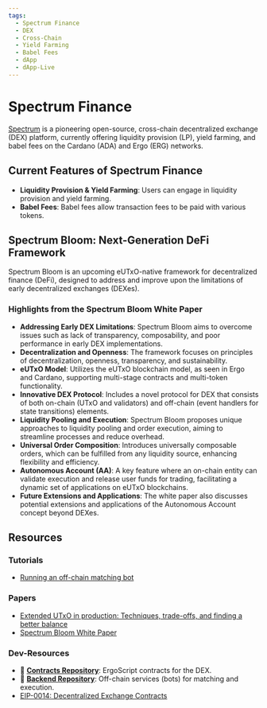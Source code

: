 ```yaml
---
tags:
  - Spectrum Finance
  - DEX
  - Cross-Chain
  - Yield Farming
  - Babel Fees
  - dApp
  - dApp-Live
---
```


# Spectrum Finance

[Spectrum](https://spectrum.fi) is a pioneering open-source, cross-chain decentralized exchange (DEX) platform, currently offering liquidity provision (LP), yield farming, and babel fees on the Cardano (ADA) and Ergo (ERG) networks.

## Current Features of Spectrum Finance

- **Liquidity Provision & Yield Farming**: Users can engage in liquidity provision and yield farming.
- **Babel Fees**: Babel fees allow transaction fees to be paid with various tokens.

## Spectrum Bloom: Next-Generation DeFi Framework

Spectrum Bloom is an upcoming eUTxO-native framework for decentralized finance (DeFi), designed to address and improve upon the limitations of early decentralized exchanges (DEXes).

### Highlights from the Spectrum Bloom White Paper

- **Addressing Early DEX Limitations**: Spectrum Bloom aims to overcome issues such as lack of transparency, composability, and poor performance in early DEX implementations.
- **Decentralization and Openness**: The framework focuses on principles of decentralization, openness, transparency, and sustainability.
- **eUTxO Model**: Utilizes the eUTxO blockchain model, as seen in Ergo and Cardano, supporting multi-stage contracts and multi-token functionality.
- **Innovative DEX Protocol**: Includes a novel protocol for DEX that consists of both on-chain (UTxO and validators) and off-chain (event handlers for state transitions) elements.
- **Liquidity Pooling and Execution**: Spectrum Bloom proposes unique approaches to liquidity pooling and order execution, aiming to streamline processes and reduce overhead.
- **Universal Order Composition**: Introduces universally composable orders, which can be fulfilled from any liquidity source, enhancing flexibility and efficiency.
- **Autonomous Account (AA)**: A key feature where an on-chain entity can validate execution and release user funds for trading, facilitating a dynamic set of applications on eUTxO blockchains.
- **Future Extensions and Applications**: The white paper also discusses potential extensions and applications of the Autonomous Account concept beyond DEXes.

## Resources

### Tutorials

- [Running an off-chain matching bot](https://github.com/ergolabs/ergo-dex-backend#building--running-the-off-chain-services)

### Papers

- [Extended UTxO in production: Techniques, trade-offs, and finding a better balance](https://spectrum.fi/eutxo_in_production.pdf)
- [Spectrum Bloom White Paper](https://spectrum.fi/spectrum_bloom_wp.pdf)

### Dev-Resources

- 🥇 **[Contracts Repository](https://github.com/spectrum-finance/ergo-dex/tree/master/contracts)**: ErgoScript contracts for the DEX.
- 🥇 **[Backend Repository](https://github.com/spectrum-finance/spectrum-offchain-ergo)**: Off-chain services (bots) for matching and execution.
- [EIP-0014: Decentralized Exchange Contracts](https://github.com/ergoplatform/eips/pull/27)
